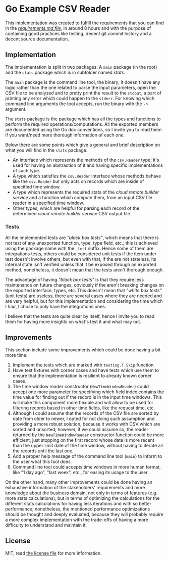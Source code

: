 # Go Example CSV Reader

This implementation was created to fulfill the requirements that you can find in the [_requirements.md file_](requirements.md), in around 8 hours and with the purpose of containing good practices like testing, decent git commit history and a decent source documentation.

## Implementation

The implementation is split in two packages. A `main` package (in the root) and the `stats` package which is in subfolder named _stats_.

The `main` package is the command line tool, the binary; it doesn't have any logic rather than the one related to parse the input parameters, open the CSV file to be analyzed and to pretty print the result to the `stdout`, a part of printing any error which could happen to the `stderr`. For knowing which command line arguments the tool accepts, run the binary with the `-h` argument.

The `stats` package is the package which has all the types and functions to perform the required operations/computations. All the exported members are documented using the Go doc conventions, so I invite you to read them if you want/need more thorough information of each one.

Below there are some points which give a general and brief description on what you will find in the `stats` package:

* An interface which represents the methods of the `csv.Reader` type; it's used for having an abstraction of it and having specific implementations of such type.
* A type which satisfies the `csv.Reader` interface whose methods behave like the `csv.Reader` but only acts on records which are inside of specified time window.
* A type which represents the required stats of the _cloud remote builder service_ and a function which compute them, from an input CSV file reader in a specified time window.
* Other types, which are helpful for parsing each record of the determined _cloud remote builder service_ CSV output file.

### Tests

All the implemented tests are _"black box tests"_, which means that there is not test of any unexported function, type, type field, etc.; this is achieved using the package name with the `_test` suffix. Hence some of them are integrations tests, others could be considered unit tests if the item under test doesn't involve others, but even with that, if the are not stateless, its internal state isn't verified unless that it be exposed through an exported method, nonetheless, it doesn't mean that the tests aren't thorough enough.

The advantage of having _"black box tests"_ is that they require less maintenance on future changes, obviously if the aren't breaking changes on the exported interface, types, etc. This doesn't mean that _"white box tests"_ (unit tests) are useless, there are several cases where they are needed and are very helpful, but for this implementation and considering the time which I had, I chose to only have the integrations ones.

I believe that the tests are quite clear by itself, hence I invite you to read them for having more insights on what's test it and what may not.

## Improvements

This section include some improvements which could be done having a bit more time:

1. Implement the tests which are marked with `testing.T.Skip` function.
2. Have test fixtures with corner cases and have tests which use them to ensure that the implementation is resilient to already known corner cases.
3. The time window reader constructor (`NewTimeWindowReader`) could accept one more parameter for specifying which field index contains the time value for finding out if the record is in the input time windows. This will make this component more flexible and will allow to be used for filtering records based in other time fields, like the request time, etc.
4. Although I could assume that the records of the CSV file are sorted by date from older to newer, I opted for not doing such assumption and providing a more robust solution, because it works with CSV which are sorted and unsorted; however, if we could assume so, the reader returned by the `NewTimeWindowReader` constructor function could be more efficient, just stopping on the first record whose date is more recent than the upper limit date of the time window, without having to iterate all the records until the last one.
5. Add a proper help message of the command line tool (`main`) to inform to the user what this tool does.
5. Command line tool could accepts time windows in more human format, like "1 day ago", "last week", etc., for easing its usage to the user.


On the other hand, many other improvements could be done having an exhaustive information of the stakeholders' requirements and more knowledge about the business domain, not only in terms of features (e.g. more stats calculations), but in terms of optimizing the calculations for the different stats calculations for having less iterations and with so better performance; nonetheless, the mentioned performance optimizations should be thought and deeply evaluated, because they will probably require a more complex implementation with the trade-offs of having a more difficulty to understand and maintain  it.

## License

MIT, read [the license file](LICENSE) for more information.
